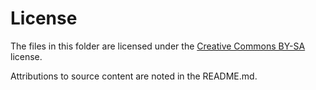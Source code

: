 
# License

The files in this folder are licensed under the [Creative Commons BY-SA](https://creativecommons.org/licenses/by-sa/3.0/) license.

Attributions to source content are noted in the README.md.

